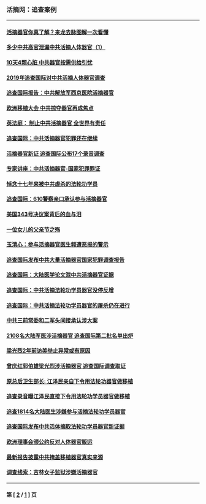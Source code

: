 ### 活摘网：追查案例
---
#### [活摘器官你真了解？来龙去脉图解一次看懂](../../pages/nf5880/n13013820.md?09040430) 
#### [多少中共高官泄漏中共活摘人体器官（1）](../../pages/nf5880/n12671234.md?09040430) 
#### [10天4颗心脏 中共器官按需供给引忧](../../pages/nf5880/n12326366.md?09040430) 
#### [2019年追查国际对中共活摘人体器官调查](../../pages/nf5880/n11917733.md?09040430) 
#### [追查国际报告：中共解放军西京医院活摘器官](../../pages/nf5880/n11838359.md?09040430) 
#### [欧洲移植大会 中共掠夺器官再成焦点](../../pages/nf5880/n11538883.md?09040430) 
#### [英法庭： 制止中共活摘器官 全世界有责任](../../pages/nf5880/n11330691.md?09040430) 
#### [追查国际：中共活摘器官犯罪还在继续](../../pages/nf5880/n11218301.md?09040430) 
#### [活摘器官新证 追查国际公布17个录音调查](../../pages/nf5880/n10897744.md?09040430) 
#### [专家讲座：中共活摘器官-国家犯罪罪证](../../pages/nf5880/n8828153.md?09040430) 
#### [悼念十七年来被中共虐杀的法轮功学员](../../pages/nf5880/n8124823.md?09040430) 
#### [追查国际：610警察亲口承认参与活摘器官](../../pages/nf5880/n8109067.md?09040430) 
#### [美国343号决议案背后的血与泪](../../pages/nf5880/n8020684.md?09040430) 
#### [一位女儿的父亲节之殇](../../pages/nf5880/n8014122.md?09040430) 
#### [玉清心：参与活摘器官医生频遭恶报的警示](../../pages/nf5880/n4637546.md?09040430) 
#### [追查国际发布中共大量活摘器官国家犯罪调查报告](../../pages/nf5880/n4613428.md?09040430) 
#### [追查国际：大陆医学论文泄中共活摘器官证据](../../pages/nf5880/n4608794.md?09040430) 
#### [追查国际：中共活摘法轮功学员器官没停反增](../../pages/nf5880/n4584075.md?09040430) 
#### [追查国际：中共活摘法轮功学员器官的屠杀仍在进行](../../pages/nf5880/n4299154.md?09040430) 
#### [中共三前常委和二军头间接承认涉大案](../../pages/nf5880/n4286244.md?09040430) 
#### [2108名大陆军医涉活摘器官 追查国际第二批名单出炉](../../pages/nf5880/n4284769.md?09040430) 
#### [梁光烈2年前访美举止异常或有原因](../../pages/nf5880/n4279686.md?09040430) 
#### [曾庆红郭伯雄梁光烈涉活摘器官 追查国际调查取证](../../pages/nf5880/n4278462.md?09040430) 
#### [原总后卫生部长: 江泽民亲自下令用法轮功器官做移植](../../pages/nf5880/n4263864.md?09040430) 
#### [追查录音曝江泽民直接下令用法轮功学员器官做移植](../../pages/nf5880/n4261268.md?09040430) 
#### [追查1814名大陆医生涉嫌参与活摘法轮功学员器官](../../pages/nf5880/n4259055.md?09040430) 
#### [追查国际发布中共活体摘取法轮功学员器官新证据](../../pages/nf5880/n4258255.md?09040430) 
#### [欧洲理事会颁公约反对人体器官贩运](../../pages/nf5880/n4206955.md?09040430) 
#### [最新报告披露中共掩盖移植器官真实来源](../../pages/nf5880/n4140084.md?09040430) 
#### [调查线索：吉林女子监狱涉嫌活摘器官](../../pages/nf5880/n4044366.md?09040430) 

---
#### 第 [ [2](./2.md?09040430) / [1](./1.md?09040430) ] 页
